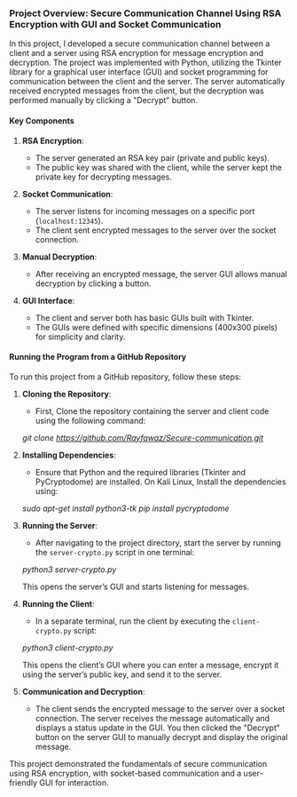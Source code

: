 ### Project Overview: Secure Communication Channel Using RSA Encryption with GUI and Socket Communication

In this project, I developed a secure communication channel between a client and a server using RSA encryption for message encryption and decryption. The project was implemented with Python, utilizing the Tkinter library for a graphical user interface (GUI) and socket programming for communication between the client and the server. The server automatically received encrypted messages from the client, but the decryption was performed manually by clicking a "Decrypt" button.

#### Key Components

1. **RSA Encryption**:
   - The server generated an RSA key pair (private and public keys).
   - The public key was shared with the client, while the server kept the private key for decrypting messages.
   
2. **Socket Communication**:
   - The server listens for incoming messages on a specific port (`localhost:12345`).
   - The client sent encrypted messages to the server over the socket connection.
   
3. **Manual Decryption**:
   - After receiving an encrypted message, the server GUI allows manual decryption by clicking a button.
   
4. **GUI Interface**:
   - The client and server both has basic GUIs built with Tkinter.
   - The GUIs were defined with specific dimensions (400x300 pixels) for simplicity and clarity.
   
#### Running the Program from a GitHub Repository

To run this project from a GitHub repository, follow these steps:

1. **Cloning the Repository**:
   - First, Clone the repository containing the server and client code using the following command:
   
    _git clone https://github.com/Rayfawaz/Secure-communication.git_
   

2. **Installing Dependencies**:
   -  Ensure that Python and the required libraries (Tkinter and PyCryptodome) are installed. On Kali Linux, Install the dependencies using:

   _sudo apt-get install python3-tk_
   _pip install pycryptodome_
  

3. **Running the Server**:
   - After navigating to the project directory, start the server by running the `server-crypto.py` script in one terminal:

   _python3 server-crypto.py_
  

   This opens the server’s GUI and starts listening for messages.

4. **Running the Client**:
   - In a separate terminal, run the client by executing the `client-crypto.py` script:

   _python3 client-crypto.py_
  

   This opens the client’s GUI where you can enter a message, encrypt it using the server’s public key, and send it to the server.

5. **Communication and Decryption**:
   - The client sends the encrypted message to the server over a socket connection. The server receives the message automatically and displays a status update in the GUI. You then clicked the "Decrypt" button on the server GUI to manually decrypt and display the original message.

This project demonstrated the fundamentals of secure communication using RSA encryption, with socket-based communication and a user-friendly GUI for interaction.


